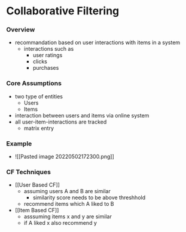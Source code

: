 # Collaborative Filtering
### Overview
+ recommandation based on user interactions with items in a system
	+ interactions such as
		+ user ratings
		+ clicks
		+ purchases

### Core Assumptions
+ two type of entities
	+ Users
	+ Items
+ interaction between users and items via online system
+ all user-item-interactions are tracked
	+ matrix entry

### Example
+ ![[Pasted image 20220502172300.png]]

### CF Techniques
+ [[User Based CF]]
	+ assuming users A and B are similar
		+ similarity score needs to be above threshhold
	+ recommend items which A liked to B
+ [[Item Based CF]]
	+  asssuming items x and y are similar
	+  if A liked x also recommend y

